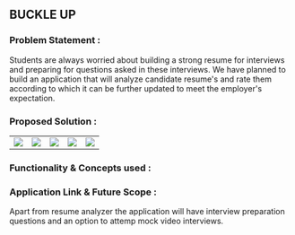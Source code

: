 ## BUCKLE UP

### Problem Statement :
Students are always worried about building a strong resume for interviews and preparing for questions asked in these interviews.
We have planned to build an application that will analyze candidate resume's and rate them according to which it can be further updated to meet the employer's expectation.

### Proposed Solution :
<!-- ![1](https://user-images.githubusercontent.com/74110370/148542223-38823185-ef07-412a-9695-26bb8887acaa.PNG)
![2](https://user-images.githubusercontent.com/74110370/148542224-f6d61b3c-1dd6-4185-810f-9d407f721747.PNG)
![3](https://user-images.githubusercontent.com/74110370/148542217-d36a6bc4-8df7-43d7-ae9c-6396dc78a904.PNG)
![4](https://user-images.githubusercontent.com/74110370/148542218-295a5517-4ad7-4ce8-97da-20f13bd19cf8.PNG)
![5](https://user-images.githubusercontent.com/74110370/148542221-9a55314a-9781-47b1-9fdd-d607ddc4ba7b.PNG) -->

<table align="center">
  <tr>
    <td><img src="https://user-images.githubusercontent.com/74110370/148542223-38823185-ef07-412a-9695-26bb8887acaa.PNG" /></td>
    <td><img src="https://user-images.githubusercontent.com/74110370/148542224-f6d61b3c-1dd6-4185-810f-9d407f721747.PNG" /></td>
    <td><img src="https://user-images.githubusercontent.com/74110370/148542217-d36a6bc4-8df7-43d7-ae9c-6396dc78a904.PNG" /></td>
    <td><img src="https://user-images.githubusercontent.com/74110370/148542218-295a5517-4ad7-4ce8-97da-20f13bd19cf8.PNG" /></td>
    <td><img src="https://user-images.githubusercontent.com/74110370/148542221-9a55314a-9781-47b1-9fdd-d607ddc4ba7b.PNG" /></td>
  </tr>
</table>

### Functionality & Concepts used :

### Application Link & Future Scope :
Apart from resume analyzer the application will have interview preparation questions and an option to attemp mock video interviews.
